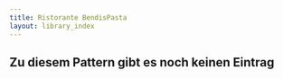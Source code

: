 ```yaml
---
title: Ristorante BendisPasta
layout: library_index
---
```


## Zu diesem Pattern gibt es noch keinen Eintrag

